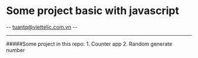 # Some project basic with javascript
-- tuantq@viettelic.com.vn --

<hr/>
#####Some project in this repo:
1. Counter app
2. Random generate number





